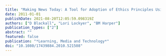 ```yaml
---
title: "Making News Today: A Tool for Adoption of Ethics Principles Using Technology-supported Television Journalism"
date: 2011-01-01
publishDate: 2021-08-20T12:05:59.098319Z
authors: ["D Blackall", "Lori Lockyer", "BM Harper"]
publication_types: ["2"]
abstract: ""
featured: false
publication: "*Learning, Media and Technology*"
doi: "10.1080/17439884.2010.521508"
---
```


